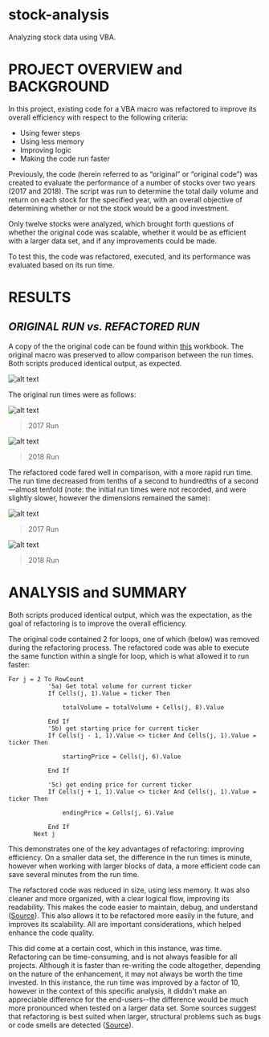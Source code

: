 # stock-analysis
Analyzing stock data using VBA.

# **PROJECT OVERVIEW and BACKGROUND**

In this project, existing code for a VBA macro was refactored to improve its overall efficiency with respect to the following criteria:

 * Using fewer steps
 * Using less memory
 * Improving logic
 * Making the code run faster

Previously, the code (herein referred to as “original” or “original code”) was created to evaluate the performance of a number of stocks over two years (2017 and 2018). The script was run to determine the total daily volume and return on each stock for the specified year, with an overall objective of determining whether or not the stock would be a good investment.

Only twelve stocks were analyzed, which brought forth questions of whether the original code was scalable, whether it would be as efficient with a larger data set, and if any improvements could be made.

To test this, the code was refactored, executed, and its performance was evaluated based on its run time.


# **RESULTS**


## *ORIGINAL RUN vs. REFACTORED RUN*

A copy of the the original code can be found within [this](https://github.com/farwaali08/stock-analysis/blob/9e81832873fdbd20887042147662163c80a0ce3d/VBA_CHALLENGE1.xlsm) workbook. The original macro was preserved to allow comparison between the run times. Both scripts produced identical output, as expected. 


![alt text](https://github.com/farwaali08/stock-analysis/blob/2c4ad067613482c7dcfa3ba78df20c05d798d72f/Stock_Analysis.png)


The original run times were as follows:

![alt text](https://github.com/farwaali08/stock-analysis/blob/6d35b88fe9c31036bfc4a7c05df6124c4ff8b27e/2017_original.png)

> 2017 Run


![alt text](https://github.com/farwaali08/stock-analysis/blob/998e0451279473d25c6aae2416c0fcc34890dfc3/2018_original.png)

> 2018 Run


The refactored code fared well in comparison, with a more rapid run time. The run time decreased from tenths of a second to hundredths of a second—almost tenfold (note: the initial run times were not recorded, and were slightly slower, however the dimensions remained the same):


![alt text](https://github.com/farwaali08/stock-analysis/blob/ce74a25775776ab55f5607f06ae93c8efcc97ec2/VBA_Challenge_2017.png)
> 2017 Run


![alt text](https://github.com/farwaali08/stock-analysis/blob/cf5af9aabf46eaa8ab0d8d66697dde8f8af939df/VBA_Challenge_2018.png)
> 2018 Run



# **ANALYSIS and SUMMARY**


Both scripts produced identical output, which was the expectation, as the goal of refactoring is to improve the overall efficiency. 

The original code contained 2 for loops, one of which (below) was removed during the refactoring process. The refactored code was able to execute the same function within a single for loop, which is what allowed it to run faster:

```
For j = 2 To RowCount
           '5a) Get total volume for current ticker
           If Cells(j, 1).Value = ticker Then

               totalVolume = totalVolume + Cells(j, 8).Value

           End If
           '5b) get starting price for current ticker
           If Cells(j - 1, 1).Value <> ticker And Cells(j, 1).Value = ticker Then

               startingPrice = Cells(j, 6).Value

           End If

           '5c) get ending price for current ticker
           If Cells(j + 1, 1).Value <> ticker And Cells(j, 1).Value = ticker Then

               endingPrice = Cells(j, 6).Value

           End If
       Next j
```

This demonstrates one of the key advantages of refactoring: improving efficiency. On a smaller data set, the difference in the run times is minute, however when working with larger blocks of data, a more efficient code can save several minutes from the run time.

The refactored code was reduced in size, using less memory. It was also cleaner and more organized, with a clear logical flow, improving its readability. This makes the code easier to maintain, debug, and understand ([Source](https://dzone.com/articles/clean-code-explanation-benefits-amp-examples)). This also allows it to be refactored more easily in the future, and improves its scalability. All are important considerations, which helped enhance the code quality.

This did come at a certain cost, which in this instance, was time. Refactoring can be time-consuming, and is not always feasible for all projects. Although it is faster than re-writing the code altogether, depending on the nature of the enhancement, it may not always be worth the time invested. In this instance, the run time was improved by a factor of 10, however in the context of this specific analysis, it diddn't make an appreciable difference for the end-users--the difference would be much more pronounced when tested on a larger data set. Some sources suggest that refactoring is best suited when larger, structural problems such as bugs or code smells are detected ([Source](https://www.c-sharpcorner.com/article/pros-and-cons-of-code-refactoring/)). 
